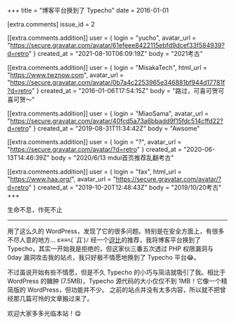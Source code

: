 +++
title = "博客平台换到了 Typecho"
date = 2016-01-01

[extra.comments]
issue_id = 2

[[extra.comments.addition]]
user = { login = "yucho", avatar_url = "https://secure.gravatar.com/avatar/61efeee8422115ebfd9dcef33f584939?d=retro" }
created_at = "2021-08-10T06:09:19Z"
body = "2021考古"

[[extra.comments.addition]]
user = { login = "MisakaTech", html_url = "https://www.twznow.com", avatar_url = "https://secure.gravatar.com/avatar/0b7a4c2253965e346881bf944d17781f?d=retro" }
created_at = "2016-01-06T17:54:15Z"
body = "路过，可喜可贺可喜可贺～"

[[extra.comments.addition]]
user = { login = "MiaoSama", avatar_url = "https://secure.gravatar.com/avatar/40fcd5a73a6bbadd9f15fdc514cffd22?d=retro" }
created_at = "2019-08-31T11:34:42Z"
body = "Awsome"

[[extra.comments.addition]]
user = { login = "?", avatar_url = "https://secure.gravatar.com/avatar/?d=retro" }
created_at = "2020-06-13T14:46:39Z"
body = "2020/6/13 mdui首页推荐乱翻考古"

[[extra.comments.addition]]
user = { login = "fax", html_url = "https://www.haa.org/", avatar_url = "https://secure.gravatar.com/avatar/?d=retro" }
created_at = "2019-10-20T12:48:43Z"
body = "2019/10/20考古"
+++

生命不息，作死不止

***

用了这么久的 WordPress，发现了它的很多问题。特别是在安全方面上，有很多不尽人意的地方... ε≡≡ﾍ( ´Д`)ﾉ
经一个[逗比](https://www.twznow.com/)的推荐，我将博客平台换到了 Typecho，其实一开始我是拒绝的，但这家伙三番五次透过 PHP 权限漏洞与 0day 漏洞攻击我的站点，我只好极不情愿地换到了 Typecho 平台😂。

不过虽说开始有些不情愿，但是不久 Typecho 的小巧与简洁就吸引了我。相比于 WordPress 的臃肿 (7.5MB)，Typecho 源代码的大小仅仅不到 1MB！它像一个精简版的 WordPress，但功能并不少。
之前的站点并没有太多内容，所以就不把曾经那几篇可怜的文章搬过来了。

欢迎大家多多光临本站！😋
